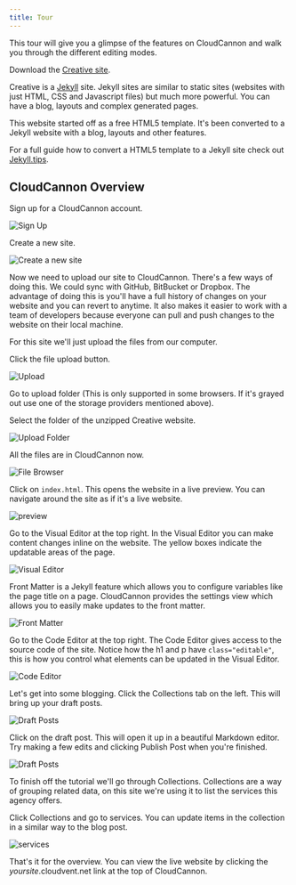 ```yaml
---
title: Tour
---
```


This tour will give you a glimpse of the features on CloudCannon and walk you through the different editing modes.

Download the [Creative site](/creative.zip).

Creative is a [Jekyll](http://jekyllrb.com) site. Jekyll sites are similar to static sites (websites with just HTML, CSS and Javascript files) but much more powerful. You can have a blog, layouts and complex generated pages.

This website started off as a free HTML5 template. It's been converted to a Jekyll website with a blog, layouts and other features.

For a full guide how to convert a HTML5 template to a Jekyll site check out [Jekyll.tips](http://jekyll.tips).

## CloudCannon Overview

Sign up for a CloudCannon account.

<img alt="Sign Up" src="/img/overview/sign_up.png" class="screenshot">

Create a new site.

<img alt="Create a new site" src="/img/overview/creative.png" class="screenshot">

Now we need to upload our site to CloudCannon. There's a few ways of doing this. We could sync with GitHub, BitBucket or Dropbox. The advantage of doing this is you'll have a full history of changes on your website and you can revert to anytime. It also makes it easier to work with a team of developers because everyone can pull and push changes to the website on their local machine.

For this site we'll just upload the files from our computer.

Click the file upload button.

<img alt="Upload" src="/img/overview/upload.png" class="screenshot">

Go to upload folder (This is only supported in some browsers. If it's grayed out use one of the storage providers mentioned above).

Select the folder of the unzipped Creative website.

<img alt="Upload Folder" src="/img/overview/upload_folder.png" class="screenshot">

All the files are in CloudCannon now.

<img alt="File Browser" src="/img/overview/file_browser.png" class="screenshot">

Click on `index.html`. This opens the website in a live preview. You can navigate around the site as if it's a live website.

<img alt="preview" src="/img/overview/preview.png" class="screenshot">

Go to the Visual Editor at the top right. In the Visual Editor you can make content changes inline on the website. The yellow boxes indicate the updatable areas of the page.

<img alt="Visual Editor" src="/img/overview/visual_editor.png" class="screenshot">

Front Matter is a Jekyll feature which allows you to configure variables like the page title on a page. CloudCannon provides the settings view which allows you to easily make updates to the front matter.

<img alt="Front Matter" src="/img/overview/front_matter.png" class="screenshot">

Go to the Code Editor at the top right. The Code Editor gives access to the source code of the site. Notice how the h1 and p have `class="editable"`, this is how you control what elements can be updated in the Visual Editor.

<img alt="Code Editor" src="/img/overview/code_editor.png" class="screenshot">

Let's get into some blogging. Click the Collections tab on the left. This will bring up your draft posts.

<img alt="Draft Posts" src="/img/overview/draft_posts.png" class="screenshot">

Click on the draft post. This will open it up in a beautiful Markdown editor. Try making a few edits and clicking Publish Post when you're finished.

<img alt="Draft Posts" src="/img/overview/blog_post.png" class="screenshot">

To finish off the tutorial we'll go through Collections. Collections are a way of grouping related data, on this site we're using it to list the services this agency offers.

Click Collections and go to services. You can update items in the collection in a similar way to the blog post.

<img alt="services" src="/img/overview/services.png" class="screenshot">

That's it for the overview. You can view the live website by clicking the *yoursite*.cloudvent.net link at the top of CloudCannon.
